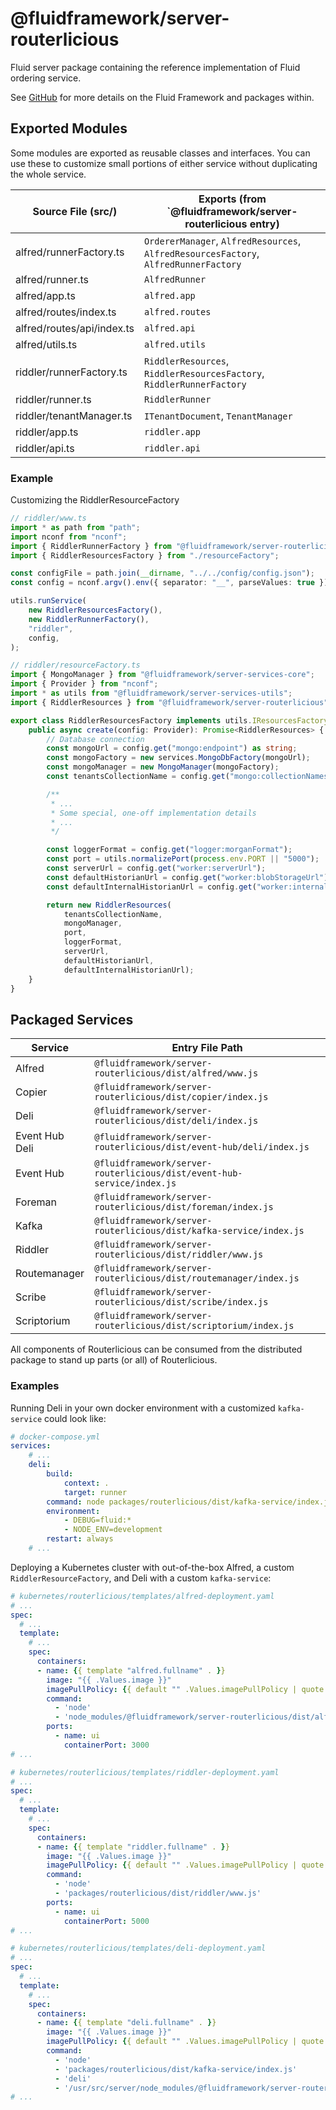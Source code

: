 # @fluidframework/server-routerlicious

Fluid server package containing the reference implementation of Fluid ordering service.

See [GitHub](https://github.com/microsoft/FluidFramework) for more details on the Fluid Framework and packages within.

## Exported Modules

Some modules are exported as reusable classes and interfaces. You can use these to customize small portions of either service without duplicating the whole service. 

| Source File (src/) | Exports (from `@fluidframework/server-routerlicious entry) |
|-|-|
| alfred/runnerFactory.ts | `OrdererManager`, `AlfredResources`, `AlfredResourcesFactory`, `AlfredRunnerFactory` |
| alfred/runner.ts | `AlfredRunner` |
| alfred/app.ts | `alfred.app` |
| alfred/routes/index.ts | `alfred.routes` |
| alfred/routes/api/index.ts | `alfred.api` |
| alfred/utils.ts | `alfred.utils` |
| riddler/runnerFactory.ts | `RiddlerResources`, `RiddlerResourcesFactory`, `RiddlerRunnerFactory` |
| riddler/runner.ts | `RiddlerRunner` |
| riddler/tenantManager.ts | `ITenantDocument`, `TenantManager` |
| riddler/app.ts | `riddler.app` |
| riddler/api.ts | `riddler.api` |

### Example

Customizing the RiddlerResourceFactory

```typescript
// riddler/www.ts
import * as path from "path";
import nconf from "nconf";
import { RiddlerRunnerFactory } from "@fluidframework/server-routerlicious";
import { RiddlerResourcesFactory } from "./resourceFactory";

const configFile = path.join(__dirname, "../../config/config.json");
const config = nconf.argv().env({ separator: "__", parseValues: true }).file(configFile).use("memory");

utils.runService(
    new RiddlerResourcesFactory(),
    new RiddlerRunnerFactory(),
    "riddler",
    config,
);
```
```typescript
// riddler/resourceFactory.ts
import { MongoManager } from "@fluidframework/server-services-core";
import { Provider } from "nconf";
import * as utils from "@fluidframework/server-services-utils";
import { RiddlerResources } from "@fluidframework/server-routerlicious";

export class RiddlerResourcesFactory implements utils.IResourcesFactory<RiddlerResources> {
    public async create(config: Provider): Promise<RiddlerResources> {
        // Database connection
        const mongoUrl = config.get("mongo:endpoint") as string;
        const mongoFactory = new services.MongoDbFactory(mongoUrl);
        const mongoManager = new MongoManager(mongoFactory);
        const tenantsCollectionName = config.get("mongo:collectionNames:tenants");

        /**
         * ...
         * Some special, one-off implementation details
         * ...
         */

        const loggerFormat = config.get("logger:morganFormat");
        const port = utils.normalizePort(process.env.PORT || "5000");
        const serverUrl = config.get("worker:serverUrl");
        const defaultHistorianUrl = config.get("worker:blobStorageUrl");
        const defaultInternalHistorianUrl = config.get("worker:internalBlobStorageUrl") || defaultHistorianUrl;

        return new RiddlerResources(
            tenantsCollectionName,
            mongoManager,
            port,
            loggerFormat,
            serverUrl,
            defaultHistorianUrl,
            defaultInternalHistorianUrl);
    }
}
```

## Packaged Services

| Service | Entry File Path |
|-|-|
| Alfred | `@fluidframework/server-routerlicious/dist/alfred/www.js` |
| Copier | `@fluidframework/server-routerlicious/dist/copier/index.js` |
| Deli | `@fluidframework/server-routerlicious/dist/deli/index.js` |
| Event Hub Deli | `@fluidframework/server-routerlicious/dist/event-hub/deli/index.js` |
| Event Hub | `@fluidframework/server-routerlicious/dist/event-hub-service/index.js` |
| Foreman | `@fluidframework/server-routerlicious/dist/foreman/index.js` |
| Kafka | `@fluidframework/server-routerlicious/dist/kafka-service/index.js` |
| Riddler | `@fluidframework/server-routerlicious/dist/riddler/www.js` |
| Routemanager | `@fluidframework/server-routerlicious/dist/routemanager/index.js` |
| Scribe | `@fluidframework/server-routerlicious/dist/scribe/index.js` |
| Scriptorium | `@fluidframework/server-routerlicious/dist/scriptorium/index.js` |

All components of Routerlicious can be consumed from the distributed package to stand up parts (or all) of Routerlicious.

### Examples

Running Deli in your own docker environment with a customized `kafka-service` could look like:

```yaml
# docker-compose.yml
services:
    # ...
    deli:
        build:
            context: .
            target: runner
        command: node packages/routerlicious/dist/kafka-service/index.js deli /usr/src/server/node_modules/@fluidframework/server-routerlicious/dist/deli/index.js
        environment:
            - DEBUG=fluid:*
            - NODE_ENV=development
        restart: always
    # ...
```

Deploying a Kubernetes cluster with out-of-the-box Alfred, a custom `RiddlerResourceFactory`, and Deli with a custom `kafka-service`:
```yaml
# kubernetes/routerlicious/templates/alfred-deployment.yaml
# ...
spec:
  # ...
  template:
    # ...
    spec:
      containers:
      - name: {{ template "alfred.fullname" . }}
        image: "{{ .Values.image }}"
        imagePullPolicy: {{ default "" .Values.imagePullPolicy | quote }}
        command:
          - 'node'
          - 'node_modules/@fluidframework/server-routerlicious/dist/alfred/www.js'
        ports:
          - name: ui
            containerPort: 3000
# ...
```
```yaml
# kubernetes/routerlicious/templates/riddler-deployment.yaml
# ...
spec:
  # ...
  template:
    # ...
    spec:
      containers:
      - name: {{ template "riddler.fullname" . }}
        image: "{{ .Values.image }}"
        imagePullPolicy: {{ default "" .Values.imagePullPolicy | quote }}
        command:
          - 'node'
          - 'packages/routerlicious/dist/riddler/www.js'
        ports:
          - name: ui
            containerPort: 5000
# ...
```
```yaml
# kubernetes/routerlicious/templates/deli-deployment.yaml
# ...
spec:
  # ...
  template:
    # ...
    spec:
      containers:
      - name: {{ template "deli.fullname" . }}
        image: "{{ .Values.image }}"
        imagePullPolicy: {{ default "" .Values.imagePullPolicy | quote }}
        command:
          - 'node'
          - 'packages/routerlicious/dist/kafka-service/index.js'
          - 'deli'
          - '/usr/src/server/node_modules/@fluidframework/server-routerlicious/dist/deli/index.js'
# ...
```
